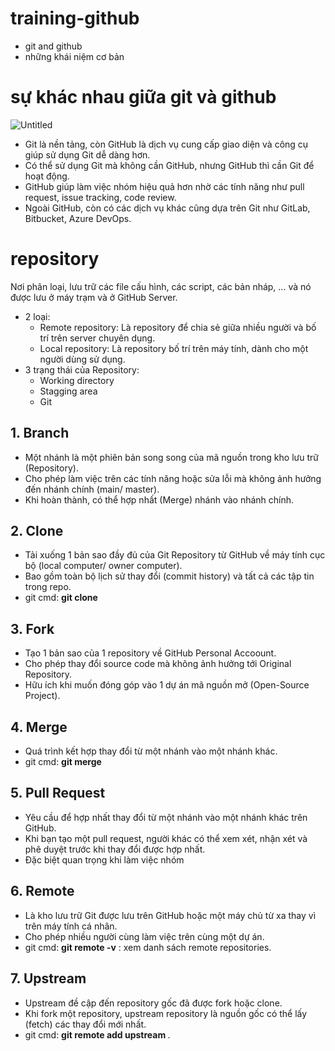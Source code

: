 # training-github
- git and github
- những khái niệm cơ bản
# sự khác nhau giữa git và github
![Untitled](https://github.com/user-attachments/assets/4f33f5d3-ad06-406d-bd87-655a86376881)

- Git là nền tảng, còn GitHub là dịch vụ cung cấp giao diện và công cụ giúp sử dụng Git dễ dàng hơn.
- Có thể sử dụng Git mà không cần GitHub, nhưng GitHub thì cần Git để hoạt động.
- GitHub giúp làm việc nhóm hiệu quả hơn nhờ các tính năng như pull request, issue tracking, code review.
- Ngoài GitHub, còn có các dịch vụ khác cũng dựa trên Git như GitLab, Bitbucket, Azure DevOps.
# repository
Nơi phân loại, lưu trữ các file cấu hình, các script, các bản nháp, ... và nó được lưu ở máy trạm và ở GitHub Server.
- 2 loại:
  + Remote repository: Là repository để chia sẻ giữa nhiều người và bố trí trên server chuyên dụng.
  + Local repository: Là repository bố trí trên máy tính, dành cho một người dùng sử dụng.
- 3 trạng thái của Repository:
  + Working directory
  + Stagging area
  + Git 
## 1. Branch
- Một nhánh là một phiên bản song song của mã nguồn trong kho lưu trữ (Repository).
- Cho phép làm việc trên các tính năng hoặc sửa lỗi mà không ảnh hưởng đến nhánh chính (main/ master).
- Khi hoàn thành, có thể hợp nhất (Merge) nhánh vào nhánh chính.
## 2. Clone
- Tải xuống 1 bản sao đầy đủ của Git Repository từ GitHub về máy tính cục bộ (local computer/ owner computer).
- Bao gồm toàn bộ lịch sử thay đổi (commit history) và tất cả các tập tin trong repo.
- git cmd: **git clone <repo-url>**
## 3. Fork 
- Tạo 1 bản sao của 1 repository về GitHub Personal Accoount.
- Cho phép thay đổi source code mà không ảnh hưởng tới Original Repository.
- Hữu ích khi muốn đóng góp vào 1 dự án mã nguồn mở (Open-Source Project).
## 4. Merge
- Quá trình kết hợp thay đổi từ một nhánh vào một nhánh khác.
- git cmd: **git merge <branch-name>**
## 5. Pull Request 
- Yêu cầu để hợp nhất thay đổi từ một nhánh vào một nhánh khác trên GitHub.
- Khi bạn tạo một pull request, người khác có thể xem xét, nhận xét và phê duyệt trước khi thay đổi được hợp nhất.
- Đặc biệt quan trọng khi làm việc nhóm
## 6. Remote
- Là kho lưu trữ Git được lưu trên GitHub hoặc một máy chủ từ xa thay vì trên máy tính cá nhân.
- Cho phép nhiều người cùng làm việc trên cùng một dự án.
- git cmd: **git remote -v** : xem danh sách remote repositories.
## 7. Upstream
- Upstream đề cập đến repository gốc đã được fork hoặc clone.
- Khi fork một repository, upstream repository là nguồn gốc có thể lấy (fetch) các thay đổi mới nhất.
- git cmd: **git remote add upstream <original-repo-url>**.
